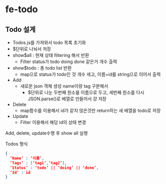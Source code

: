 # fe-todo


## Todo 설계

- Todos.js를 가져와서 todo 목록 초기화 
- $단위로 나눠서 저장
- show$all : 현재 상태 filtering 해서 반환
    - Filter status가 todo doing done 같은거 개수 출력
- show$todo : 총 todo list 반환
    - map으로 status가 todo인 것 개수 세고, 이름+id를 string으로 이어서 출력
- Add 
    - 새로운 json 객체 생성 name이랑 tag 구분해서
        - $단위로 나눈 두번째 원소를 이름으로 두고, 세번째 원소를 다시 JSON.parse()로 배열로 만들어서 걍 저장
- Delete
    - map함수를 이용해서 id가 같지 않은것만 return하는 새 배열을 todo로 저장
- Update
    - Filter 이용해서 해당 id의 상태 변경

Add, delete, update수행 후 show all 실행

Todos 형식
```json
{
  ‘Name’ : ‘이름’,
  ‘Tags’ : [‘tag1’,’tag2’],
  ‘Status’ : ‘todo’ || ‘doing’ || ‘done’,
  ‘Id’ : id
}
```